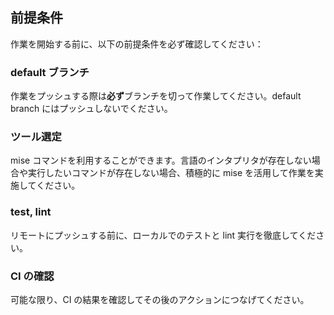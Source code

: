 ## 前提条件

作業を開始する前に、以下の前提条件を必ず確認してください：

### default ブランチ

作業をプッシュする際は**必ず**ブランチを切って作業してください。default branch にはプッシュしないでください。

### ツール選定

mise コマンドを利用することができます。言語のインタプリタが存在しない場合や実行したいコマンドが存在しない場合、積極的に mise を活用して作業を実施してください。

### test, lint

リモートにプッシュする前に、ローカルでのテストと lint 実行を徹底してください。

### CI の確認

可能な限り、CI の結果を確認してその後のアクションにつなげてください。
